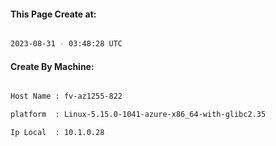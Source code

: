 
   
#### This Page Create at:

```bash

2023-08-31 - 03:48:28 UTC

```

#### Create By Machine:

```bash

Host Name : fv-az1255-822

platform  : Linux-5.15.0-1041-azure-x86_64-with-glibc2.35

Ip Local  : 10.1.0.28

```

